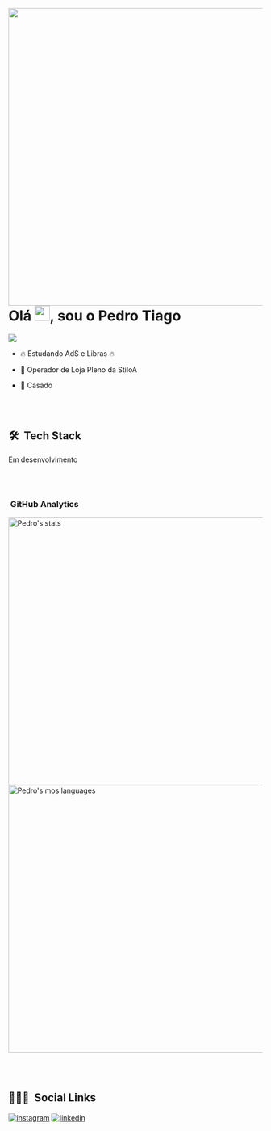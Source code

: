 <img align="right" height="590em" 
src="https://raw.githubusercontent.com/gist/PedroTiago0803/fc7326adc458d5c478d6c272f5e90aa7/raw/d8a19104fcf3455798da45c8b5aaff57e6afd4c3/gisthubcard.svg"/>
<h1 align="left">Olá <img src="https://raw.githubusercontent.com/kaueMarques/kaueMarques/master/hi.gif" width="30px">, sou o Pedro Tiago </h1>
<p align="left"> <img src="https://komarev.com/ghpvc/?username=pedrotiago0803&color=green" alt-"Profile Views" /> </p>

- 🔥 Estudando AdS e Libras 🔥

- 👟 Operador de Loja Pleno da StiloA 

- 💍 Casado

<br> <br>

## 🛠️ &nbsp;Tech Stack

Em desenvolvimento &nbsp;
 
 <br ><br>

### &nbsp;GitHub Analytics

<p align="left">
<img width="530em" src="https://github-readme-stats.vercel.app/api?username=PedroTiago0803&show_icons=true&theme=vision-friendly-dark" alt="Pedro's stats"/>
<img width="530em" src="https://github-readme-stats.vercel.app/api/top-langs/?username=PedroTiago0803&layout=compact&theme=vision-friendly-dark" alt="Pedro's mos languages" />
</p>

<br><br>

## 👨🏻‍🦱 &nbsp;Social Links

<p align="left" style"background:green">
   
<a href="https://www.instagram.com/pedro_tiago0803" target="_blank">
 <img align="center" src="https://img.shields.io/badge/PedroTiago0803-%23E4405F.svg?logo=Instagram&logoColor=white" alt="instagram"/>
</a>

<a href="https://www.linkedin.com/in/pedro-devjunior" target="_blank">
 <img align="center" src="https://custom-icon-badges.demolab.com/badge/PedroDevJunior-0A66C2?logo=linkedin-white&logoColor=fff" alt="linkedin"/>
</a>

</p>







  
